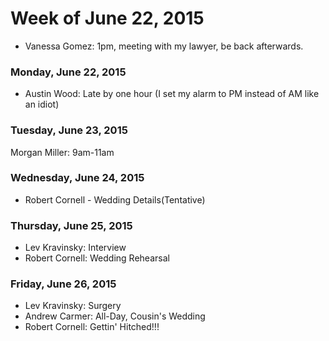 # Week of June 22, 2015
* Vanessa Gomez: 1pm, meeting with my lawyer, be back afterwards.  

### Monday, June 22, 2015
* Austin Wood: Late by one hour (I set my alarm to PM instead of AM like
an idiot)

### Tuesday, June 23, 2015
Morgan Miller: 9am-11am

### Wednesday, June 24, 2015
* Robert Cornell - Wedding Details(Tentative)

### Thursday, June 25, 2015
* Lev Kravinsky: Interview
* Robert Cornell: Wedding Rehearsal

### Friday, June 26, 2015
* Lev Kravinsky: Surgery
* Andrew Carmer: All-Day, Cousin's Wedding
* Robert Cornell: Gettin' Hitched!!!
